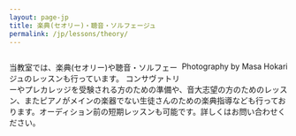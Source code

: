 ```yaml
---
layout: page-jp
title: 楽典(セオリー)・聴音・ソルフェージュ
permalink: /jp/lessons/theory/
---
```


<img src="/img/theory books 1.jpg" alt="">
<p style="float:right;" class="voltaire">Photography by Masa Hokari</p>

<br>

当教室では、楽典(セオリー)や聴音・ソルフェージュのレッスンも行っています。
コンサヴァトリーやプレカレッジを受験される方のための準備や、音大志望の方のためのレッスン、またピアノがメインの楽器でない生徒さんのための楽典指導なども行っております。オーディション前の短期レッスンも可能です。詳しくはお問い合わせください。

